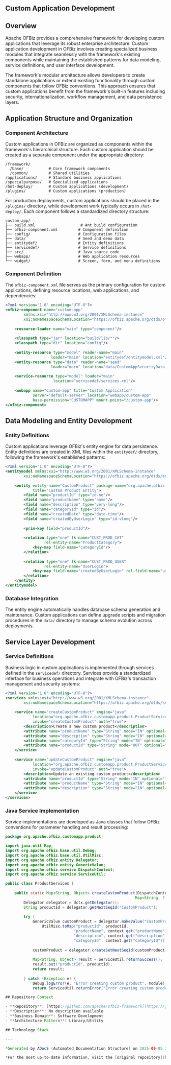 ## Custom Application Development

## Overview

Apache OFBiz provides a comprehensive framework for developing custom applications that leverage its robust enterprise architecture. Custom application development in OFBiz involves creating specialized business modules that integrate seamlessly with the framework's existing components while maintaining the established patterns for data modeling, service definitions, and user interface development.

The framework's modular architecture allows developers to create standalone applications or extend existing functionality through custom components that follow OFBiz conventions. This approach ensures that custom applications benefit from the framework's built-in features including security, internationalization, workflow management, and data persistence layers.

## Application Structure and Organization

### Component Architecture

Custom applications in OFBiz are organized as components within the framework's hierarchical structure. Each custom application should be created as a separate component under the appropriate directory:

```
/framework/
  /base/           # Core framework components
  /common/         # Shared utilities
/applications/     # Standard business applications
/specialpurpose/   # Specialized applications
/hot-deploy/       # Custom applications (development)
/plugins/          # Custom applications (production)
```

For production deployments, custom applications should be placed in the `/plugins/` directory, while development work typically occurs in `/hot-deploy/`. Each component follows a standardized directory structure:

```
custom-app/
├── build.xml                    # Ant build configuration
├── ofbiz-component.xml         # Component definition
├── config/                     # Configuration files
├── data/                       # Seed and demo data
├── entitydef/                  # Entity definitions
├── servicedef/                 # Service definitions
├── src/                        # Java source code
├── webapp/                     # Web application resources
└── widget/                     # Screen, form, and menu definitions
```

### Component Definition

The `ofbiz-component.xml` file serves as the primary configuration for custom applications, defining resource locations, web applications, and dependencies:

```xml
<?xml version="1.0" encoding="UTF-8"?>
<ofbiz-component name="custom-app"
        xmlns:xsi="http://www.w3.org/2001/XMLSchema-instance"
        xsi:noNamespaceSchemaLocation="https://ofbiz.apache.org/dtds/ofbiz-component.xsd">
    
    <resource-loader name="main" type="component"/>
    
    <classpath type="jar" location="build/lib/*"/>
    <classpath type="dir" location="config"/>
    
    <entity-resource type="model" reader-name="main" 
                    loader="main" location="entitydef/entitymodel.xml"/>
    <entity-resource type="data" reader-name="seed" 
                    loader="main" location="data/CustomAppSecurityData.xml"/>
    
    <service-resource type="model" loader="main" 
                     location="servicedef/services.xml"/>
    
    <webapp name="custom-app" title="Custom Application"
            server="default-server" location="webapp/custom-app"
            base-permission="CUSTOMAPP" mount-point="/custom-app"/>
</ofbiz-component>
```

## Data Modeling and Entity Development

### Entity Definitions

Custom applications leverage OFBiz's entity engine for data persistence. Entity definitions are created in XML files within the `entitydef/` directory, following the framework's established patterns:

```xml
<?xml version="1.0" encoding="UTF-8"?>
<entitymodel xmlns:xsi="http://www.w3.org/2001/XMLSchema-instance"
        xsi:noNamespaceSchemaLocation="https://ofbiz.apache.org/dtds/entitymodel.xsd">
    
    <entity entity-name="CustomProduct" package-name="org.apache.ofbiz.customapp"
            title="Custom Product Entity">
        <field name="productId" type="id-ne"/>
        <field name="productName" type="name"/>
        <field name="description" type="very-long"/>
        <field name="categoryId" type="id"/>
        <field name="createdDate" type="date-time"/>
        <field name="createdByUserLogin" type="id-vlong"/>
        
        <prim-key field="productId"/>
        
        <relation type="one" fk-name="CUST_PROD_CAT" 
                 rel-entity-name="ProductCategory">
            <key-map field-name="categoryId"/>
        </relation>
        
        <relation type="one" fk-name="CUST_PROD_USER" 
                 rel-entity-name="UserLogin">
            <key-map field-name="createdByUserLogin" rel-field-name="userLoginId"/>
        </relation>
    </entity>
</entitymodel>
```

### Database Integration

The entity engine automatically handles database schema generation and maintenance. Custom applications can define upgrade scripts and migration procedures in the `data/` directory to manage schema evolution across deployments.

## Service Layer Development

### Service Definitions

Business logic in custom applications is implemented through services defined in the `servicedef/` directory. Services provide a standardized interface for business operations and integrate with OFBiz's transaction management and security systems:

```xml
<?xml version="1.0" encoding="UTF-8"?>
<services xmlns:xsi="http://www.w3.org/2001/XMLSchema-instance"
        xsi:noNamespaceSchemaLocation="https://ofbiz.apache.org/dtds/services.xsd">
    
    <service name="createCustomProduct" engine="java"
            location="org.apache.ofbiz.customapp.product.ProductServices"
            invoke="createCustomProduct" auth="true">
        <description>Create a new custom product</description>
        <attribute name="productName" type="String" mode="IN" optional="false"/>
        <attribute name="description" type="String" mode="IN" optional="true"/>
        <attribute name="categoryId" type="String" mode="IN" optional="false"/>
        <attribute name="productId" type="String" mode="OUT" optional="false"/>
    </service>
    
    <service name="updateCustomProduct" engine="java"
            location="org.apache.ofbiz.customapp.product.ProductServices"
            invoke="updateCustomProduct" auth="true">
        <description>Update an existing custom product</description>
        <attribute name="productId" type="String" mode="IN" optional="false"/>
        <attribute name="productName" type="String" mode="IN" optional="true"/>
        <attribute name="description" type="String" mode="IN" optional="true"/>
    </service>
</services>
```

### Java Service Implementation

Service implementations are developed as Java classes that follow OFBiz conventions for parameter handling and result processing:

```java
package org.apache.ofbiz.customapp.product;

import java.util.Map;
import org.apache.ofbiz.base.util.Debug;
import org.apache.ofbiz.base.util.UtilMisc;
import org.apache.ofbiz.entity.Delegator;
import org.apache.ofbiz.entity.GenericValue;
import org.apache.ofbiz.service.DispatchContext;
import org.apache.ofbiz.service.ServiceUtil;

public class ProductServices {
    
    public static Map<String, Object> createCustomProduct(DispatchContext dctx, 
                                                         Map<String, ? extends Object> context) {
        Delegator delegator = dctx.getDelegator();
        String productId = delegator.getNextSeqId("CustomProduct");
        
        try {
            GenericValue customProduct = delegator.makeValue("CustomProduct", 
                UtilMisc.toMap("productId", productId,
                              "productName", context.get("productName"),
                              "description", context.get("description"),
                              "categoryId", context.get("categoryId")));
            
            customProduct = delegator.createSetNextSeqId(customProduct);
            
            Map<String, Object> result = ServiceUtil.returnSuccess();
            result.put("productId", productId);
            return result;
            
        } catch (Exception e) {
            Debug.logError(e, "Error creating custom product", module);
            return ServiceUtil.returnError("Error creating custom product

## Repository Context

- **Repository**: [https://github.com/apache/ofbiz-framework](https://github.com/apache/ofbiz-framework)
- **Description**: No description available
- **Business Domain**: Software Development
- **Architecture Pattern**: Library/Utility

## Technology Stack

---

*Generated by ADocS (Automated Documentation Structure) on 2025-09-05 23:50:04*

*For the most up-to-date information, visit the [original repository](https://github.com/apache/ofbiz-framework)*